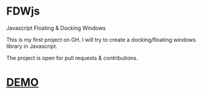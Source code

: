 FDWjs
=====

Javascript Floating &amp; Docking Windows

This is my first project on GH. I will try to create a docking/floating windows library in Javascript.

The project is open for pull requests &amp; contributions.

<a href="http://www.bvnet.net/demo/FDWjs/">DEMO</a>
===================================================
